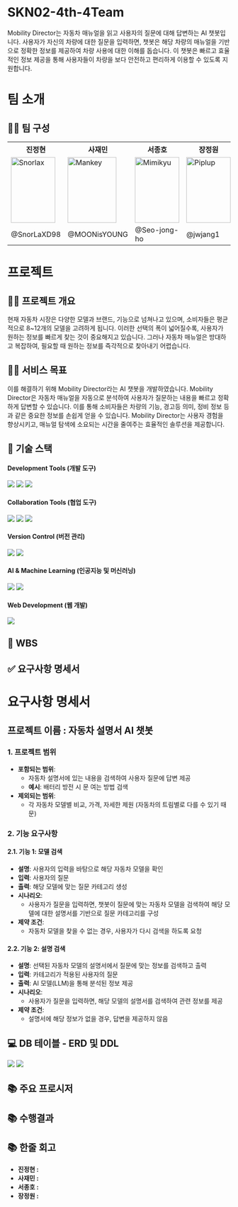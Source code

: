 # SKN02-4th-4Team
Mobility Director는 자동차 매뉴얼을 읽고 사용자의 질문에 대해 답변하는 AI 챗봇입니다. 사용자가 자신의 차량에 대한 질문을 입력하면, 챗봇은 해당 차량의 매뉴얼을 기반으로 정확한 정보를 제공하여 차량 사용에 대한 이해를 돕습니다. 이 챗봇은 빠르고 효율적인 정보 제공을 통해 사용자들이 차량을 보다 안전하고 편리하게 이용할 수 있도록 지원합니다.

#  팀 소개
## 👩‍🏫 팀 구성
<table>
  <tr>
    <th>진정현</th>
    <th>사재민</th>
    <th>서종호</th>
    <th>장정원</th>
  </tr>
  <tr>
    <td>
      <img src= "https://github.com/user-attachments/assets/40015b52-3204-480a-ae08-8a4defc1454c"
                alt="Snorlax" width="100" height="148"> 
    </td>

  <td>
      <img src= "https://github.com/user-attachments/assets/872e3c87-64e9-485b-bb81-01d90ac84ff2" 
                alt="Mankey" width="110" height="148">
  </td>
    
  <td>
      <img src= "https://github.com/user-attachments/assets/4da134ba-afd6-4d73-b2d4-2a3a05ab1fda" 
                alt="Mimikyu" width="100" height="148"> 
  </td>
  
  <td>
      <img src= "https://github.com/user-attachments/assets/9d5340c2-d114-401f-bae2-28fd1689a480" 
                alt="Piplup" width="100" height="148"> 
  </td>
  </tr>
  <tr>
    <td>@SnorLaXD98</td>
    <td>@MOONisYOUNG</td>
    <td>@Seo-jong-ho</td>
    <td>@jwjang1</td>
  </tr>
</table>

#  프로젝트
## 👨‍🏫 프로젝트 개요
현재 자동차 시장은 다양한 모델과 브랜드, 기능으로 넘쳐나고 있으며, 소비자들은 평균적으로 8~12개의 모델을 고려하게 됩니다. 이러한 선택의 폭이 넓어질수록, 사용자가 원하는 정보를 빠르게 찾는 것이 중요해지고 있습니다. 그러나 자동차 매뉴얼은 방대하고 복잡하여, 필요할 때 원하는 정보를 즉각적으로 찾아내기 어렵습니다.

## 👩‍🏫 서비스 목표
이를 해결하기 위해 Mobility Director라는 AI 챗봇을 개발하였습니다. Mobility Director은 자동차 매뉴얼을 자동으로 분석하여 사용자가 질문하는 내용을 빠르고 정확하게 답변할 수 있습니다. 이를 통해 소비자들은 차량의 기능, 경고등 의미, 정비 정보 등과 같은 중요한 정보를 손쉽게 얻을 수 있습니다. Mobility Director는 사용자 경험을 향상시키고, 매뉴얼 탐색에 소요되는 시간을 줄여주는 효율적인 솔루션을 제공합니다.

## 🔨 기술 스택
#### Development Tools (개발 도구)
<img src="https://img.shields.io/badge/Python-3776AB?style=for-the-badge&logo=Python&logoColor=white" /> <img src="https://img.shields.io/badge/VSCode-2F80ED?style=for-the-badge&logo=codefactor&logoColor=white" /> <img src="https://img.shields.io/badge/GoogleColab-F9AB00?style=for-the-badge&logo=googlecolab&logoColor=white" />

#### Collaboration Tools (협업 도구)
<img src="https://img.shields.io/badge/Discord-5865F2?style=for-the-badge&logo=Discord&logoColor=white" /> <img src="https://img.shields.io/badge/Notion-000000?style=for-the-badge&logo=notion&logoColor=white" /> <img src="https://img.shields.io/badge/GoogleDrive-4285F4?style=for-the-badge&logo=googledrive&logoColor=white" />

#### Version Control (버전 관리)
<img src="https://img.shields.io/badge/Git-F05032?style=for-the-badge&logo=git&logoColor=white" /> <img src="https://img.shields.io/badge/GitHub-181717?style=for-the-badge&logo=github&logoColor=white" />

#### AI & Machine Learning (인공지능 및 머신러닝)
<img src="https://img.shields.io/badge/OpenAi-412991?style=for-the-badge&logo=openai&logoColor=whitee" /> <img src="https://img.shields.io/badge/LangChain-1C3C3C?style=for-the-badge&logo=langchain&logoColor=white" />

#### Web Development (웹 개발)
<img src="https://img.shields.io/badge/django-%23092E20.svg?style=for-the-badge&logo=django&logoColor=white" />

## 📝 WBS


## ✅ 요구사항 명세서
# 요구사항 명세서

## 프로젝트 이름 : 자동차 설명서 AI 챗봇

### 1. 프로젝트 범위
- **포함되는 범위**: 
  - 자동차 설명서에 있는 내용을 검색하여 사용자 질문에 답변 제공
  - **예시**: 배터리 방전 시 문 여는 방법 검색
- **제외되는 범위**: 
  - 각 자동차 모델별 비교, 가격, 자세한 제원 (자동차의 트림별로 다를 수 있기 때문)

### 2. 기능 요구사항

#### 2.1. 기능 1: 모델 검색
- **설명**: 사용자의 입력을 바탕으로 해당 자동차 모델을 확인
- **입력**: 사용자의 질문
- **출력**: 해당 모델에 맞는 질문 카테고리 생성
- **시나리오**: 
  - 사용자가 질문을 입력하면, 챗봇이 질문에 맞는 자동차 모델을 검색하여 해당 모델에 대한 설명서를 기반으로 질문 카테고리를 구성
- **제약 조건**: 
  - 자동차 모델을 찾을 수 없는 경우, 사용자가 다시 검색을 하도록 요청

#### 2.2. 기능 2: 설명 검색
- **설명**: 선택된 자동차 모델의 설명서에서 질문에 맞는 정보를 검색하고 출력
- **입력**: 카테고리가 적용된 사용자의 질문
- **출력**: AI 모델(LLM)을 통해 분석된 정보 제공
- **시나리오**: 
  - 사용자가 질문을 입력하면, 해당 모델의 설명서를 검색하여 관련 정보를 제공
- **제약 조건**: 
  - 설명서에 해당 정보가 없을 경우, 답변을 제공하지 않음


## 💻 DB 테이블 - ERD 및 DDL
<img src="https://github.com/user-attachments/assets/eb7c8b6b-2181-44ae-9314-94db1cc08b70" />
<img src="https://github.com/user-attachments/assets/5b26d713-22e9-4ac0-b73e-5be80b3a7a65" />



## 📚 주요 프로시저


## 📚 수행결과


## 📚 한줄 회고
* **진정현 :** 
* **사재민 :** 
* **서종호 :** 
* **장정원 :**
